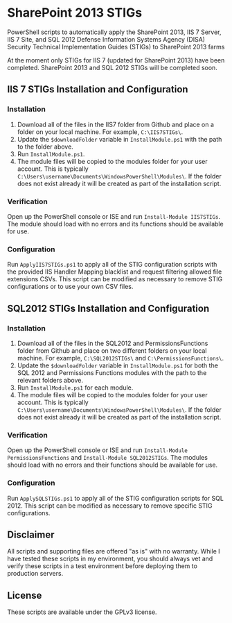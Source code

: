 # SharePoint 2013 STIGs
PowerShell scripts to automatically apply the SharePoint 2013, IIS 7 Server, IIS 7 Site, and SQL 2012 Defense Information Systems Agency (DISA) Security Technical Implementation Guides (STIGs) to SharePoint 2013 farms

At the moment only STIGs for IIS 7 (updated for SharePoint 2013) have been completed. SharePoint 2013 and SQL 2012 STIGs will be completed soon. 

## IIS 7 STIGs Installation and Configuration

### Installation
1. Download all of the files in the IIS7 folder from Github and place on a folder on your local machine. For example, ```C:\IIS7STIGs\```.
2. Update the ```$downloadFolder``` variable in ```InstallModule.ps1``` with the path to the folder above. 
3. Run ```InstallModule.ps1```.
4. The module files will be copied to the modules folder for your user account. This is typically ```C:\Users\username\Documents\WindowsPowerShell\Modules\```. If the folder does not exist already it will be created as part of the installation script.

### Verification
Open up the PowerShell console or ISE and run ```Install-Module IIS7STIGs```. The module should load with no errors and its functions should be available for use.

### Configuration
Run ```ApplyIIS7STIGs.ps1``` to apply all of the STIG configuration scripts with the provided IIS Handler Mapping blacklist and request filtering allowed file extensions CSVs. This script can be modified as necessary to remove STIG configurations or to use your own CSV files.

## SQL2012 STIGs Installation and Configuration

### Installation
1. Download all of the files in the SQL2012 and PermissionsFunctions folder from Github and place on two different folders on your local machine. For example, ```C:\SQL2012STIGs\``` and ```C:\PermissionsFunctions\```.
2. Update the ```$downloadFolder``` variable in ```InstallModule.ps1``` for both the SQL 2012 and Permissions Functions modules with the path to the relevant folders above. 
3. Run ```InstallModule.ps1``` for each module.
4. The module files will be copied to the modules folder for your user account. This is typically ```C:\Users\username\Documents\WindowsPowerShell\Modules\```. If the folder does not exist already it will be created as part of the installation script.

### Verification
Open up the PowerShell console or ISE and run ```Install-Module PermissionsFunctions``` and ```Install-Module SQL2012STIGs```. The modules should load with no errors and their functions should be available for use.

### Configuration
Run ```ApplySQLSTIGs.ps1``` to apply all of the STIG configuration scripts for SQL 2012. This script can be modified as necessary to remove specific STIG configurations.

## Disclaimer
All scripts and supporting files are offered "as is" with no warranty. While I have tested these scripts in my environment, you should always vet and verify these scripts in a test environment before deploying them to production servers.

## License
These scripts are available under the GPLv3 license.